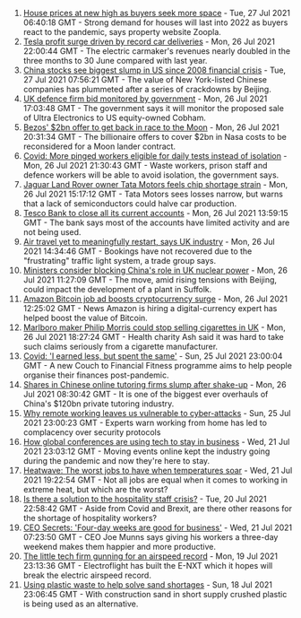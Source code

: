 1. [House prices at new high as buyers seek more space](https://www.bbc.co.uk/news/business-57976341) - Tue, 27 Jul 2021 06:40:18 GMT - Strong demand for houses will last into 2022 as buyers react to the pandemic, says property website Zoopla.
2. [Tesla profit surge driven by record car deliveries](https://www.bbc.co.uk/news/business-57935264) - Mon, 26 Jul 2021 22:00:44 GMT - The electric carmaker's revenues nearly doubled in the three months to 30 June compared with last year.
3. [China stocks see biggest slump in US since 2008 financial crisis](https://www.bbc.co.uk/news/business-57979857) - Tue, 27 Jul 2021 07:56:21 GMT - The value of New York-listed Chinese companies has plummeted after a series of crackdowns by Beijing.
4. [UK defence firm bid monitored by government](https://www.bbc.co.uk/news/business-57973962) - Mon, 26 Jul 2021 17:03:48 GMT - The government says it will monitor the proposed sale of Ultra Electronics to US equity-owned Cobham.
5. [Bezos' $2bn offer to get back in race to the Moon](https://www.bbc.co.uk/news/science-environment-57978465) - Mon, 26 Jul 2021 20:31:34 GMT - The billionaire offers to cover $2bn in Nasa costs to be reconsidered for a Moon lander contract.
6. [Covid: More pinged workers eligible for daily tests instead of isolation](https://www.bbc.co.uk/news/uk-politics-57977282) - Mon, 26 Jul 2021 21:30:43 GMT - Waste workers, prison staff and defence workers will be able to avoid isolation, the government says.
7. [Jaguar Land Rover owner Tata Motors feels chip shortage strain](https://www.bbc.co.uk/news/business-57975445) - Mon, 26 Jul 2021 15:17:12 GMT - Tata Motors sees losses narrow, but warns that a lack of semiconductors could halve car production.
8. [Tesco Bank to close all its current accounts](https://www.bbc.co.uk/news/business-57973960) - Mon, 26 Jul 2021 13:59:15 GMT - The bank says most of the accounts have limited activity and are not being used.
9. [Air travel yet to meaningfully restart, says UK industry](https://www.bbc.co.uk/news/business-57967907) - Mon, 26 Jul 2021 14:34:46 GMT - Bookings have not recovered due to the "frustrating" traffic light system, a trade group says.
10. [Ministers consider blocking China's role in UK nuclear power](https://www.bbc.co.uk/news/business-57967908) - Mon, 26 Jul 2021 11:27:09 GMT - The move, amid rising tensions with Beijing, could impact the development of a plant in Suffolk.
11. [Amazon Bitcoin job ad boosts cryptocurrency surge](https://www.bbc.co.uk/news/technology-57971451) - Mon, 26 Jul 2021 12:25:02 GMT - News Amazon is hiring a digital-currency expert has helped boost the value of Bitcoin.
12. [Marlboro maker Philip Morris could stop selling cigarettes in UK](https://www.bbc.co.uk/news/business-57964253) - Mon, 26 Jul 2021 18:27:24 GMT - Health charity Ash said it was hard to take such claims seriously from a cigarette manufacturer.
13. [Covid: 'I earned less, but spent the same'](https://www.bbc.co.uk/news/business-57941003) - Sun, 25 Jul 2021 23:00:04 GMT - A new Couch to Financial Fitness programme aims to help people organise their finances post-pandemic.
14. [Shares in Chinese online tutoring firms slump after shake-up](https://www.bbc.co.uk/news/business-57966027) - Mon, 26 Jul 2021 08:30:42 GMT - It is one of the biggest ever overhauls of China's $120bn private tutoring industry.
15. [Why remote working leaves us vulnerable to cyber-attacks](https://www.bbc.co.uk/news/business-57847652) - Sun, 25 Jul 2021 23:00:23 GMT - Experts warn working from home has led to complacency over security protocols
16. [How global conferences are using tech to stay in business](https://www.bbc.co.uk/news/business-57817807) - Wed, 21 Jul 2021 23:03:12 GMT - Moving events online kept the industry going during the pandemic and now they're here to stay.
17. [Heatwave: The worst jobs to have when temperatures soar](https://www.bbc.co.uk/news/uk-wales-57914904) - Wed, 21 Jul 2021 19:22:54 GMT - Not all jobs are equal when it comes to working in extreme heat, but which are the worst?
18. [Is there a solution to the hospitality staff crisis?](https://www.bbc.co.uk/news/business-57817775) - Tue, 20 Jul 2021 22:58:42 GMT - Aside from Covid and Brexit, are there other reasons for the shortage of hospitality workers?
19. [CEO Secrets: 'Four-day weeks are good for business'](https://www.bbc.co.uk/news/business-57894093) - Wed, 21 Jul 2021 07:23:50 GMT - CEO Joe Munns says giving his workers a three-day weekend makes them happier and more productive.
20. [The little tech firm gunning for an airspeed record](https://www.bbc.co.uk/news/business-57747128) - Mon, 19 Jul 2021 23:13:36 GMT - Electroflight has built the E-NXT which it hopes will break the electric airspeed record.
21. [Using plastic waste to help solve sand shortages](https://www.bbc.co.uk/news/business-57832425) - Sun, 18 Jul 2021 23:06:45 GMT - With construction sand in short supply crushed plastic is being used as an alternative.
